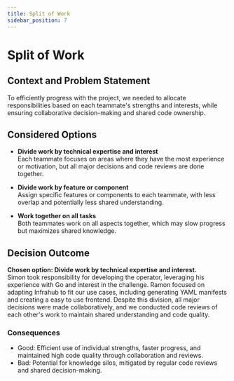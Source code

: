 ```yaml
---
title: Split of Work
sidebar_position: 7
---
```


# Split of Work

## Context and Problem Statement

To efficiently progress with the project, we needed to allocate responsibilities based on each teammate's strengths and interests, while ensuring collaborative decision-making and shared code ownership.

## Considered Options

* **Divide work by technical expertise and interest**  
    Each teammate focuses on areas where they have the most experience or motivation, but all major decisions and code reviews are done together.

* **Divide work by feature or component**  
    Assign specific features or components to each teammate, with less overlap and potentially less shared understanding.

* **Work together on all tasks**  
    Both teammates work on all aspects together, which may slow progress but maximizes shared knowledge.

## Decision Outcome

**Chosen option: Divide work by technical expertise and interest.**  
Simon took responsibility for developing the operator, leveraging his experience with Go and interest in the challenge. Ramon focused on adapting Infrahub to fit our use cases, including generating YAML manifests and creating a easy to use frontend. Despite this division, all major decisions were made collaboratively, and we conducted code reviews of each other's work to maintain shared understanding and code quality.

### Consequences

* Good: Efficient use of individual strengths, faster progress, and maintained high code quality through collaboration and reviews.
* Bad: Potential for knowledge silos, mitigated by regular code reviews and shared decision-making.
